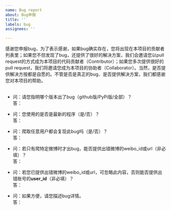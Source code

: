 ```yaml
---
name: Bug report
about: Bug申报
title: ''
labels: bug
assignees: ''

---
```


感谢您申报bug，为了表示感谢，如果bug确实存在，您将出现在本项目的贡献者列表里；如果您不但发现了bug，还提供了很好的解决方案，我们会邀请您以pull request的方式成为本项目的代码贡献者（Contributor）；如果您多次提供很好的pull request，我们将邀请您成为本项目的协助者（Collaborator）。当然，是否提供解决方按都是自愿的。不管是否是真正的bug、是否提供解决方案，我们都感谢您对本项目的帮助。<br>
<br>


- 问：请您指明哪个版本出了bug（github版/PyPi版/全部）？<br>
答：

- 问：您使用的是否是最新的程序（是/否）？<br>
答：

- 问：爬取任意用户都会复现此bug吗（是/否）？<br>
答：

- 问：若只有爬特定微博时才出bug，能否提供出错微博的weibo_id或url（非必填）？<br>
答：

- 问：若您已提供出错微博的weibo_id或url，可忽略此内容，否则能否提供出错账号的**user_id**（非必填）？<br>
答：

- 问：如果方便，请您描述bug详情。<br>
答：
